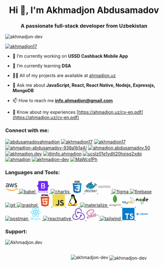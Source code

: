 <h1 align="center">Hi 👋, I'm Akhmadjon Abdusamadov</h1>
<h3 align="center">A passionate full-stack developer from Uzbekistan</h3>

<p align="left"> <img src="https://komarev.com/ghpvc/?username=akhmadjon-dev&label=Profile%20views&color=0e75b6&style=flat" alt="akhmadjon-dev" /> </p>

<p align="left"> <a href="https://twitter.com/akhmadjon17" target="blank"><img src="https://img.shields.io/twitter/follow/akhmadjon17?logo=twitter&style=for-the-badge" alt="akhmadjon17" /></a> </p>

- 🔭 I’m currently working on **USSD Cashback Mobile App**

- 🌱 I’m currently learning **DSA**

- 👨‍💻 All of my projects are available at [ahmadjon.uz](https://ahmadjon.uz)

- 💬 Ask me about **JavaScript, React, React Native, Nodejs, Expressjs, MongoDB**

- 📫 How to reach me **info.ahmadjon@gmail.com**

- 📄 Know about my experiences [https://ahmadjon.uz/cv-en.pdf](https://ahmadjon.uz/cv-en.pdf)

<h3 align="left">Connect with me:</h3>
<p align="left">
<a href="https://codepen.io/abdusamadovahmadjon" target="blank"><img align="center" src="https://cdn.jsdelivr.net/npm/simple-icons@3.0.1/icons/codepen.svg" alt="abdusamadovahmadjon" height="30" width="40" /></a>
<a href="https://dev.to/akhmadjon17" target="blank"><img align="center" src="https://cdn.jsdelivr.net/npm/simple-icons@3.0.1/icons/dev-dot-to.svg" alt="akhmadjon17" height="30" width="40" /></a>
<a href="https://twitter.com/akhmadjon17" target="blank"><img align="center" src="https://cdn.jsdelivr.net/npm/simple-icons@3.0.1/icons/twitter.svg" alt="akhmadjon17" height="30" width="40" /></a>
<a href="https://linkedin.com/in/ahmadjon-abdusamadov-938a1b1a4/" target="blank"><img align="center" src="https://cdn.jsdelivr.net/npm/simple-icons@3.0.1/icons/linkedin.svg" alt="ahmadjon-abdusamadov-938a1b1a4/" height="30" width="40" /></a>
<a href="https://fb.com/ahmadjon.abdusamadov.50" target="blank"><img align="center" src="https://cdn.jsdelivr.net/npm/simple-icons@3.0.1/icons/facebook.svg" alt="ahmadjon.abdusamadov.50" height="30" width="40" /></a>
<a href="https://instagram.com/akhmadjon.dev" target="blank"><img align="center" src="https://cdn.jsdelivr.net/npm/simple-icons@3.0.1/icons/instagram.svg" alt="akhmadjon.dev" height="30" width="40" /></a>
<a href="https://medium.com/@info.ahmadjon" target="blank"><img align="center" src="https://cdn.jsdelivr.net/npm/simple-icons@3.0.1/icons/medium.svg" alt="@info.ahmadjon" height="30" width="40" /></a>
<a href="https://www.youtube.com/c/ucslz01e1ydlt20hsjsq2xdq" target="blank"><img align="center" src="https://cdn.jsdelivr.net/npm/simple-icons@3.0.1/icons/youtube.svg" alt="ucslz01e1ydlt20hsjsq2xdq" height="30" width="40" /></a>
<a href="https://www.leetcode.com/ahmadjon" target="blank"><img align="center" src="https://cdn.jsdelivr.net/npm/simple-icons@3.0.1/icons/leetcode.svg" alt="ahmadjon" height="30" width="40" /></a>
<a href="https://www.topcoder.com/members/akhmadjon-dev" target="blank"><img align="center" src="https://cdn.jsdelivr.net/npm/simple-icons@3.0.1/icons/topcoder.svg" alt="akhmadjon-dev" height="30" width="40" /></a>
<a href="https://discord.gg/MaWcsfPh" target="blank"><img align="center" src="https://cdn.jsdelivr.net/npm/simple-icons@3.0.1/icons/discord.svg" alt="MaWcsfPh" height="30" width="40" /></a>
</p>

<h3 align="left">Languages and Tools:</h3>
<p align="left"> <a href="https://aws.amazon.com" target="_blank"> <img src="https://raw.githubusercontent.com/devicons/devicon/master/icons/amazonwebservices/amazonwebservices-original-wordmark.svg" alt="aws" width="40" height="40"/> </a> <a href="https://babeljs.io/" target="_blank"> <img src="https://www.vectorlogo.zone/logos/babeljs/babeljs-icon.svg" alt="babel" width="40" height="40"/> </a> <a href="https://getbootstrap.com" target="_blank"> <img src="https://raw.githubusercontent.com/devicons/devicon/master/icons/bootstrap/bootstrap-plain-wordmark.svg" alt="bootstrap" width="40" height="40"/> </a> <a href="https://www.chartjs.org" target="_blank"> <img src="https://www.chartjs.org/media/logo-title.svg" alt="chartjs" width="40" height="40"/> </a> <a href="https://www.w3schools.com/css/" target="_blank"> <img src="https://raw.githubusercontent.com/devicons/devicon/master/icons/css3/css3-original-wordmark.svg" alt="css3" width="40" height="40"/> </a> <a href="https://www.docker.com/" target="_blank"> <img src="https://raw.githubusercontent.com/devicons/devicon/master/icons/docker/docker-original-wordmark.svg" alt="docker" width="40" height="40"/> </a> <a href="https://expressjs.com" target="_blank"> <img src="https://raw.githubusercontent.com/devicons/devicon/master/icons/express/express-original-wordmark.svg" alt="express" width="40" height="40"/> </a> <a href="https://www.figma.com/" target="_blank"> <img src="https://www.vectorlogo.zone/logos/figma/figma-icon.svg" alt="figma" width="40" height="40"/> </a> <a href="https://firebase.google.com/" target="_blank"> <img src="https://www.vectorlogo.zone/logos/firebase/firebase-icon.svg" alt="firebase" width="40" height="40"/> </a> <a href="https://git-scm.com/" target="_blank"> <img src="https://www.vectorlogo.zone/logos/git-scm/git-scm-icon.svg" alt="git" width="40" height="40"/> </a> <a href="https://graphql.org" target="_blank"> <img src="https://www.vectorlogo.zone/logos/graphql/graphql-icon.svg" alt="graphql" width="40" height="40"/> </a> <a href="https://www.w3.org/html/" target="_blank"> <img src="https://raw.githubusercontent.com/devicons/devicon/master/icons/html5/html5-original-wordmark.svg" alt="html5" width="40" height="40"/> </a> <a href="https://developer.mozilla.org/en-US/docs/Web/JavaScript" target="_blank"> <img src="https://raw.githubusercontent.com/devicons/devicon/master/icons/javascript/javascript-original.svg" alt="javascript" width="40" height="40"/> </a> <a href="https://www.linux.org/" target="_blank"> <img src="https://raw.githubusercontent.com/devicons/devicon/master/icons/linux/linux-original.svg" alt="linux" width="40" height="40"/> </a> <a href="https://materializecss.com/" target="_blank"> <img src="https://raw.githubusercontent.com/prplx/svg-logos/5585531d45d294869c4eaab4d7cf2e9c167710a9/svg/materialize.svg" alt="materialize" width="40" height="40"/> </a> <a href="https://www.mongodb.com/" target="_blank"> <img src="https://raw.githubusercontent.com/devicons/devicon/master/icons/mongodb/mongodb-original-wordmark.svg" alt="mongodb" width="40" height="40"/> </a> <a href="https://www.mysql.com/" target="_blank"> <img src="https://raw.githubusercontent.com/devicons/devicon/master/icons/mysql/mysql-original-wordmark.svg" alt="mysql" width="40" height="40"/> </a> <a href="https://nodejs.org" target="_blank"> <img src="https://raw.githubusercontent.com/devicons/devicon/master/icons/nodejs/nodejs-original-wordmark.svg" alt="nodejs" width="40" height="40"/> </a> <a href="https://postman.com" target="_blank"> <img src="https://www.vectorlogo.zone/logos/getpostman/getpostman-icon.svg" alt="postman" width="40" height="40"/> </a> <a href="https://reactjs.org/" target="_blank"> <img src="https://raw.githubusercontent.com/devicons/devicon/master/icons/react/react-original-wordmark.svg" alt="react" width="40" height="40"/> </a> <a href="https://reactnative.dev/" target="_blank"> <img src="https://reactnative.dev/img/header_logo.svg" alt="reactnative" width="40" height="40"/> </a> <a href="https://redux.js.org" target="_blank"> <img src="https://raw.githubusercontent.com/devicons/devicon/master/icons/redux/redux-original.svg" alt="redux" width="40" height="40"/> </a> <a href="https://sass-lang.com" target="_blank"> <img src="https://raw.githubusercontent.com/devicons/devicon/master/icons/sass/sass-original.svg" alt="sass" width="40" height="40"/> </a> <a href="https://tailwindcss.com/" target="_blank"> <img src="https://www.vectorlogo.zone/logos/tailwindcss/tailwindcss-icon.svg" alt="tailwind" width="40" height="40"/> </a> <a href="https://www.typescriptlang.org/" target="_blank"> <img src="https://raw.githubusercontent.com/devicons/devicon/master/icons/typescript/typescript-original.svg" alt="typescript" width="40" height="40"/> </a> <a href="https://webpack.js.org" target="_blank"> <img src="https://raw.githubusercontent.com/devicons/devicon/d00d0969292a6569d45b06d3f350f463a0107b0d/icons/webpack/webpack-original-wordmark.svg" alt="webpack" width="40" height="40"/> </a> </p>

<h3 align="left">Support:</h3>
<p><a href="https://www.buymeacoffee.com/Akhmadjon.dev"> <img align="left" src="https://cdn.buymeacoffee.com/buttons/v2/default-yellow.png" height="50" width="210" alt="Akhmadjon.dev" /></a></p><br><br>

<p><img align="left" src="https://github-readme-stats.vercel.app/api/top-langs?username=akhmadjon-dev&show_icons=true&locale=en&layout=compact" alt="akhmadjon-dev" /></p>



<p>&nbsp;<img align="center" src="https://github-readme-stats.vercel.app/api?username=akhmadjon-dev&show_icons=true&locale=en" alt="akhmadjon-dev" /></p>
